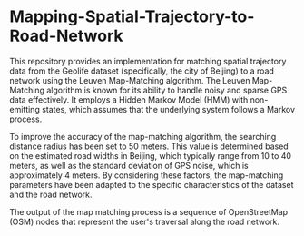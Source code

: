 # Mapping-Spatial-Trajectory-to-Road-Network
This repository provides an implementation for matching spatial trajectory data from the Geolife dataset (specifically, the city of Beijing) to a road network using the Leuven Map-Matching algorithm. The Leuven Map-Matching algorithm is known for its ability to handle noisy and sparse GPS data effectively. It employs a Hidden Markov Model (HMM) with non-emitting states, which assumes that the underlying system follows a Markov process.

To improve the accuracy of the map-matching algorithm, the searching distance radius has been set to 50 meters. This value is determined based on the estimated road widths in Beijing, which typically range from 10 to 40 meters, as well as the standard deviation of GPS noise, which is approximately 4 meters. By considering these factors, the map-matching parameters have been adapted to the specific characteristics of the dataset and the road network.

The output of the map matching process is a sequence of OpenStreetMap (OSM) nodes that represent the user's traversal along the road network. 

